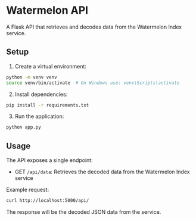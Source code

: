 # Watermelon API

A Flask API that retrieves and decodes data from the Watermelon Index service.

## Setup

1. Create a virtual environment:
```bash
python -m venv venv
source venv/bin/activate  # On Windows use: venv\Scripts\activate
```

2. Install dependencies:
```bash
pip install -r requirements.txt
```

3. Run the application:
```bash
python app.py
```

## Usage

The API exposes a single endpoint:

- GET `/api/data`: Retrieves the decoded data from the Watermelon Index service

Example request:
```bash
curl http://localhost:5000/api/
```

The response will be the decoded JSON data from the service.
